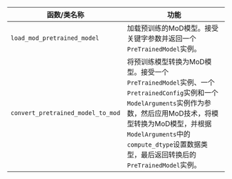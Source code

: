 |函数/类名称| 功能|
|---|---|
|`load_mod_pretrained_model`| 加载预训练的MoD模型。接受关键字参数并返回一个`PreTrainedModel`实例。|
|`convert_pretrained_model_to_mod`| 将预训练模型转换为MoD模型。接受一个`PreTrainedModel`实例、一个`PretrainedConfig`实例和一个`ModelArguments`实例作为参数，然后应用MoD技术，将模型转换为MoD模型，并根据`ModelArguments`中的`compute_dtype`设置数据类型，最后返回转换后的`PreTrainedModel`实例。|
